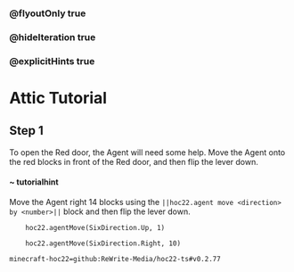 ### @flyoutOnly true
### @hideIteration true
### @explicitHints true


# Attic Tutorial

## Step 1
To open the Red door, the Agent will need some help. Move the Agent onto the red blocks in front of the Red door, and then flip the lever down.

#### ~ tutorialhint 
Move the Agent right 14 blocks using the ``||hoc22.agent move <direction> by <number>||`` block and then flip the lever down.



```ghost
    hoc22.agentMove(SixDirection.Up, 1)
```
```template
    hoc22.agentMove(SixDirection.Right, 10)     
```
```package
minecraft-hoc22=github:ReWrite-Media/hoc22-ts#v0.2.77
```